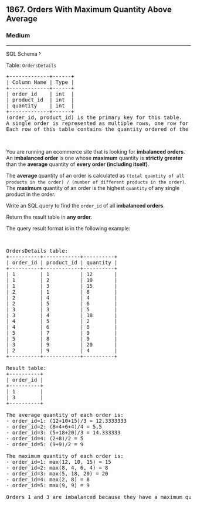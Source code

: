 <h2>1867. Orders With Maximum Quantity Above Average</h2><h3>Medium</h3><hr><div class="sql-schema-wrapper__3VBi"><a class="sql-schema-link__3cEg">SQL Schema<svg viewBox="0 0 24 24" width="1em" height="1em" class="icon__1Md2"><path fill-rule="evenodd" d="M10 6L8.59 7.41 13.17 12l-4.58 4.59L10 18l6-6z"></path></svg></a></div><div><p>Table: <code>OrdersDetails</code></p>

<pre>+-------------+------+
| Column Name | Type |
+-------------+------+
| order_id    | int  |
| product_id  | int  |
| quantity    | int  |
+-------------+------+
(order_id, product_id) is the primary key&nbsp;for this table.
A single order is represented as multiple rows, one row for each product in the order.
Each row of this table contains the quantity ordered of the product product_id in the order order_id.
</pre>

<p>&nbsp;</p>

<p>You are running an ecommerce site that is looking for <strong>imbalanced orders</strong>. An <strong>imbalanced order</strong> is one whose <strong>maximum</strong> quantity is <strong>strictly greater</strong> than the <strong>average</strong> quantity of <strong>every order (including itself)</strong>.</p>

<p>The <strong>average </strong>quantity of an order is calculated as <code>(total quantity of all products in the order) / (number of different products in the order)</code>. The <strong>maximum</strong> quantity of an order is the highest <code>quantity</code> of any single product in the order.</p>

<p>Write an SQL query to find the <code>order_id</code> of all <strong>imbalanced orders</strong>.</p>

<p>Return the result table in <strong>any order</strong>.</p>

<p>The query result format is in the following example:</p>

<p>&nbsp;</p>

<pre>OrdersDetails table:
+----------+------------+----------+
| order_id | product_id | quantity |
+----------+------------+----------+
| 1        | 1          | 12       |
| 1        | 2          | 10       |
| 1        | 3          | 15       |
| 2        | 1          | 8        |
| 2        | 4          | 4        |
| 2        | 5          | 6        |
| 3        | 3          | 5        |
| 3        | 4          | 18       |
| 4        | 5          | 2        |
| 4        | 6          | 8        |
| 5        | 7          | 9        |
| 5        | 8          | 9        |
| 3        | 9          | 20       |
| 2        | 9          | 4        |
+----------+------------+----------+

Result table:
+----------+
| order_id |
+----------+
| 1        |
| 3        |
+----------+

The average quantity of each order is:
- order_id=1: (12+10+15)/3 = 12.3333333
- order_id=2: (8+4+6+4)/4 = 5.5
- order_id=3: (5+18+20)/3 = 14.333333
- order_id=4: (2+8)/2 = 5
- order_id=5: (9+9)/2 = 9

The maximum quantity of each order is:
- order_id=1: max(12, 10, 15) = 15
- order_id=2: max(8, 4, 6, 4) = 8
- order_id=3: max(5, 18, 20) = 20
- order_id=4: max(2, 8) = 8
- order_id=5: max(9, 9) = 9

Orders 1 and 3 are imbalanced because they have a maximum quantity that exceeds the average quantity of every order.
</pre>
</div>